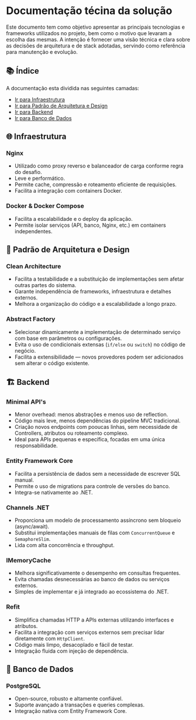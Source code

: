 # Documentação técina da solução

Este documento tem como objetivo apresentar as principais tecnologias e frameworks utilizados no projeto, bem como o motivo que levaram a escolha das mesmas.
A intenção é fornecer uma visão técnica e clara sobre as decisões de arquitetura e de stack adotadas, servindo como referência para manutenção e evolução.

## 📚 Índice

A documentação esta dividida nas seguintes camadas:

- [Ir para Infraestrutura](#-infraestrutura)
- [Ir para Padrão de Arquitetura e Design](#-padrão-de-arquitetura-e-design)
- [Ir para Backend](#️-backend)
- [Ir para Banco de Dados](#-banco-de-dados)

## 🌐 Infraestrutura

### Nginx
- Utilizado como proxy reverso e balanceador de carga conforme regra do desafio.
- Leve e performático.
- Permite cache, compressão e roteamento eficiente de requisições.
- Facilita a integração com containers Docker.

### Docker & Docker Compose
- Facilita a escalabilidade e o deploy da aplicação.
- Permite isolar serviços (API, banco, Nginx, etc.) em containers independentes.

## 🧱 Padrão de Arquitetura e Design

### Clean Architecture
- Facilita a testabilidade e a substituição de implementações sem afetar outras partes do sistema.
- Garante independência de frameworks, infraestrutura e detalhes externos.
- Melhora a organização do código e a escalabilidade a longo prazo.

### Abstract Factory
- Selecionar dinamicamente a implementação de determinado serviço com base em parâmetros ou configurações.
- Evita o uso de condicionais extensas (`if/else` ou `switch`) no código de negócio.
- Facilita a extensibilidade — novos provedores podem ser adicionados sem alterar o código existente.

## 🏗️ Backend

### Minimal API's
- Menor overhead: menos abstrações e menos uso de reflection.
- Código mais leve, menos dependências do pipeline MVC tradicional.
- Criação novos endpoints com pooucas linhas, sem necessidade de Controllers, atributos ou roteamento complexo.
- Ideal para APIs pequenas e específica, focadas em uma única responsabilidade.

### Entity Framework Core
- Facilita a persistência de dados sem a necessidade de escrever SQL manual.
- Permite o uso de migrations para controle de versões do banco.
- Integra-se nativamente ao .NET.

### Channels .NET
- Proporciona um modelo de processamento assíncrono sem bloqueio (async/await).
- Substitui implementações manuais de filas com `ConcurrentQueue` e `SemaphoreSlim`.
- Lida com alta concorrência e throughput.

### IMemoryCache
- Melhora significativamente o desempenho em consultas frequentes.
- Evita chamadas desnecessárias ao banco de dados ou serviços externos.
- Simples de implementar e já integrado ao ecossistema do .NET.

### Refit
- Simplifica chamadas HTTP a APIs externas utilizando interfaces e atributos.
- Facilita a integração com serviços externos sem precisar lidar diretamente com `HttpClient`.
- Código mais limpo, desacoplado e fácil de testar.
- Integração fluida com injeção de dependência.

## 💾 Banco de Dados

### PostgreSQL
- Open-source, robusto e altamente confiável.
- Suporte avançado a transações e queries complexas.
- Integração nativa com Entity Framework Core.